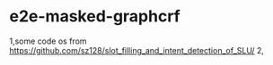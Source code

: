 # e2e-masked-graphcrf
1,some code os from https://github.com/sz128/slot_filling_and_intent_detection_of_SLU/
2,
 
